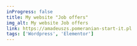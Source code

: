 ```yaml
---
inProgress: false
title: My website "Job offers"
img_alt: My website Job offers
link: https://amadeuszs.pomeranian-start-it.pl
tags: ['Wordpress', 'Elementor']
---
```

